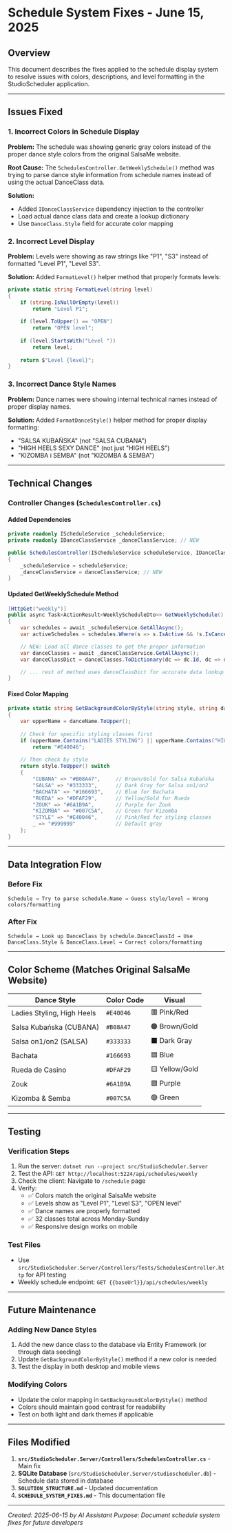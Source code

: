 # Schedule System Fixes - June 15, 2025

## Overview
This document describes the fixes applied to the schedule display system to resolve issues with colors, descriptions, and level formatting in the StudioScheduler application.

---

## Issues Fixed

### 1. **Incorrect Colors in Schedule Display**
**Problem:** The schedule was showing generic gray colors instead of the proper dance style colors from the original SalsaMe website.

**Root Cause:** The `SchedulesController.GetWeeklySchedule()` method was trying to parse dance style information from schedule names instead of using the actual DanceClass data.

**Solution:** 
- Added `IDanceClassService` dependency injection to the controller
- Load actual dance class data and create a lookup dictionary
- Use `DanceClass.Style` field for accurate color mapping

### 2. **Incorrect Level Display**
**Problem:** Levels were showing as raw strings like "P1", "S3" instead of formatted "Level P1", "Level S3".

**Solution:** Added `FormatLevel()` helper method that properly formats levels:
```csharp
private static string FormatLevel(string level)
{
    if (string.IsNullOrEmpty(level))
        return "Level P1";
        
    if (level.ToUpper() == "OPEN")
        return "OPEN level";
        
    if (level.StartsWith("Level "))
        return level;
        
    return $"Level {level}";
}
```

### 3. **Incorrect Dance Style Names**
**Problem:** Dance names were showing internal technical names instead of proper display names.

**Solution:** Added `FormatDanceStyle()` helper method for proper display formatting:
- "SALSA KUBAŃSKA" (not "SALSA CUBANA")
- "HIGH HEELS SEXY DANCE" (not just "HIGH HEELS")
- "KIZOMBA i SEMBA" (not "KIZOMBA & SEMBA")

---

## Technical Changes

### Controller Changes (`SchedulesController.cs`)

#### Added Dependencies
```csharp
private readonly IScheduleService _scheduleService;
private readonly IDanceClassService _danceClassService; // NEW

public SchedulesController(IScheduleService scheduleService, IDanceClassService danceClassService)
{
    _scheduleService = scheduleService;
    _danceClassService = danceClassService; // NEW
}
```

#### Updated GetWeeklySchedule Method
```csharp
[HttpGet("weekly")]
public async Task<ActionResult<WeeklyScheduleDto>> GetWeeklySchedule()
{
    var schedules = await _scheduleService.GetAllAsync();
    var activeSchedules = schedules.Where(s => s.IsActive && !s.IsCancelled).ToList();

    // NEW: Load all dance classes to get the proper information
    var danceClasses = await _danceClassService.GetAllAsync();
    var danceClassDict = danceClasses.ToDictionary(dc => dc.Id, dc => dc);

    // ... rest of method uses danceClassDict for accurate data lookup
}
```

#### Fixed Color Mapping
```csharp
private static string GetBackgroundColorByStyle(string style, string danceName)
{
    var upperName = danceName.ToUpper();
    
    // Check for specific styling classes first
    if (upperName.Contains("LADIES STYLING") || upperName.Contains("HIGH HEELS"))
        return "#E40046";
        
    // Then check by style
    return style.ToUpper() switch
    {
        "CUBANA" => "#B08A47",     // Brown/Gold for Salsa Kubańska
        "SALSA" => "#333333",      // Dark Gray for Salsa on1/on2
        "BACHATA" => "#166693",    // Blue for Bachata
        "RUEDA" => "#DFAF29",      // Yellow/Gold for Rueda
        "ZOUK" => "#6A1B9A",       // Purple for Zouk
        "KIZOMBA" => "#007C5A",    // Green for Kizomba
        "STYLE" => "#E40046",      // Pink/Red for styling classes
        _ => "#999999"             // Default gray
    };
}
```

---

## Data Integration Flow

### Before Fix
```
Schedule → Try to parse schedule.Name → Guess style/level → Wrong colors/formatting
```

### After Fix
```
Schedule → Look up DanceClass by schedule.DanceClassId → Use DanceClass.Style & DanceClass.Level → Correct colors/formatting
```

---

## Color Scheme (Matches Original SalsaMe Website)

| Dance Style | Color Code | Visual |
|-------------|------------|--------|
| Ladies Styling, High Heels | `#E40046` | 🟥 Pink/Red |
| Salsa Kubańska (CUBANA) | `#B08A47` | 🟤 Brown/Gold |
| Salsa on1/on2 (SALSA) | `#333333` | ⬛ Dark Gray |
| Bachata | `#166693` | 🟦 Blue |
| Rueda de Casino | `#DFAF29` | 🟨 Yellow/Gold |
| Zouk | `#6A1B9A` | 🟪 Purple |
| Kizomba & Semba | `#007C5A` | 🟢 Green |

---

## Testing

### Verification Steps
1. Run the server: `dotnet run --project src/StudioScheduler.Server`
2. Test the API: `GET http://localhost:5224/api/schedules/weekly`
3. Check the client: Navigate to `/schedule` page
4. Verify:
   - ✅ Colors match the original SalsaMe website
   - ✅ Levels show as "Level P1", "Level S3", "OPEN level"
   - ✅ Dance names are properly formatted
   - ✅ 32 classes total across Monday-Sunday
   - ✅ Responsive design works on mobile

### Test Files
- Use `src/StudioScheduler.Server/Controllers/Tests/SchedulesController.http` for API testing
- Weekly schedule endpoint: `GET {{baseUrl}}/api/schedules/weekly`

---

## Future Maintenance

### Adding New Dance Styles
1. Add the new dance class to the database via Entity Framework (or through data seeding)
2. Update `GetBackgroundColorByStyle()` method if a new color is needed
3. Test the display in both desktop and mobile views

### Modifying Colors
- Update the color mapping in `GetBackgroundColorByStyle()` method
- Colors should maintain good contrast for readability
- Test on both light and dark themes if applicable

---

## Files Modified

1. **`src/StudioScheduler.Server/Controllers/SchedulesController.cs`** - Main fix
2. **SQLite Database** (`src/StudioScheduler.Server/studioscheduler.db`) - Schedule data stored in database
3. **`SOLUTION_STRUCTURE.md`** - Updated documentation
4. **`SCHEDULE_SYSTEM_FIXES.md`** - This documentation file

---

*Created: 2025-06-15 by AI Assistant*
*Purpose: Document schedule system fixes for future developers*
